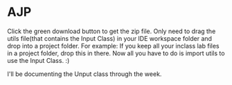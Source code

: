 # AJP
Click the green download button to get the zip file. 
Only need to drag the utils file(that contains the Input Class) in your IDE workspace folder and drop into a project folder.
For example: If you keep all your inclass lab files in a project folder, drop this in there. 
Now all you have to do is import utils to use the Input Class. :)

I'll be documenting the Unput class through the week.
